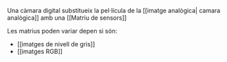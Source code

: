 Una càmara digital substitueix la pel·lícula de la [[imatge analògica| camara analògica]] amb una [[Matriu de sensors]]

Les matrius poden variar depen si són:
- [[imatges de nivell de gris]]
- [[imatges RGB]]